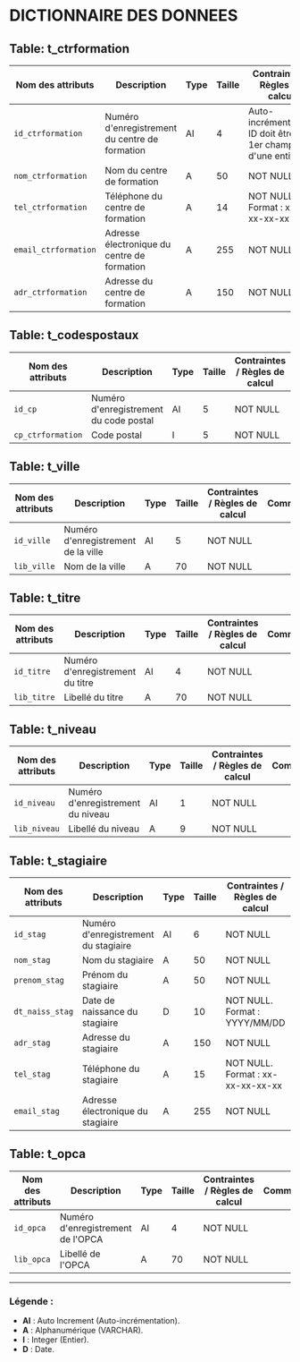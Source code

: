 # DICTIONNAIRE DES DONNEES

## Table: t_ctrformation

| **Nom des attributs**    | **Description**                                 | **Type** | **Taille** | **Contraintes / Règles de calcul**                                        | **Commentaires**                |
|--------------------------|-------------------------------------------------|----------|------------|---------------------------------------------------------------------------|---------------------------------|
| `id_ctrformation`         | Numéro d'enregistrement du centre de formation  | AI       | 4          | Auto-incrémentation. ID doit être le 1er champ d'une entité.              | NOT NULL                        |
| `nom_ctrformation`        | Nom du centre de formation                      | A        | 50         | NOT NULL                                                                  |                                 |
| `tel_ctrformation`        | Téléphone du centre de formation                | A        | 14         | NOT NULL. Format : xx-xx-xx-xx-xx                                         |                                 |
| `email_ctrformation`      | Adresse électronique du centre de formation     | A        | 255        | NOT NULL                                                                  |                                 |
| `adr_ctrformation`        | Adresse du centre de formation                  | A        | 150        | NOT NULL                                                                  |                                 |

## Table: t_codespostaux

| **Nom des attributs**     | **Description**                                 | **Type** | **Taille** | **Contraintes / Règles de calcul**                                        | **Commentaires**                |
|--------------------------|-------------------------------------------------|----------|------------|---------------------------------------------------------------------------|---------------------------------|
| `id_cp`                   | Numéro d'enregistrement du code postal          | AI       | 5          | NOT NULL                                                                  |                                 |
| `cp_ctrformation`         | Code postal                                     | I        | 5          | NOT NULL                                                                  |                                 |

## Table: t_ville

| **Nom des attributs**     | **Description**                                 | **Type** | **Taille** | **Contraintes / Règles de calcul**                                        | **Commentaires**                |
|--------------------------|-------------------------------------------------|----------|------------|---------------------------------------------------------------------------|---------------------------------|
| `id_ville`                | Numéro d'enregistrement de la ville             | AI       | 5          | NOT NULL                                                                  |                                 |
| `lib_ville`               | Nom de la ville                                 | A        | 70         | NOT NULL                                                                  |                                 |

## Table: t_titre

| **Nom des attributs**     | **Description**                                 | **Type** | **Taille** | **Contraintes / Règles de calcul**                                        | **Commentaires**                |
|--------------------------|-------------------------------------------------|----------|------------|---------------------------------------------------------------------------|---------------------------------|
| `id_titre`                | Numéro d'enregistrement du titre                | AI       | 4          | NOT NULL                                                                  |                                 |
| `lib_titre`               | Libellé du titre                                | A        | 70         | NOT NULL                                                                  |                                 |

## Table: t_niveau

| **Nom des attributs**     | **Description**                                 | **Type** | **Taille** | **Contraintes / Règles de calcul**                                        | **Commentaires**                |
|--------------------------|-------------------------------------------------|----------|------------|---------------------------------------------------------------------------|---------------------------------|
| `id_niveau`               | Numéro d'enregistrement du niveau               | AI       | 1          | NOT NULL                                                                  |                                 |
| `lib_niveau`              | Libellé du niveau                               | A        | 9          | NOT NULL                                                                  |                                 |

## Table: t_stagiaire

| **Nom des attributs**     | **Description**                                 | **Type** | **Taille** | **Contraintes / Règles de calcul**                                        | **Commentaires**                |
|--------------------------|-------------------------------------------------|----------|------------|---------------------------------------------------------------------------|---------------------------------|
| `id_stag`                 | Numéro d'enregistrement du stagiaire            | AI       | 6          | NOT NULL                                                                  |                                 |
| `nom_stag`                | Nom du stagiaire                                | A        | 50         | NOT NULL                                                                  |                                 |
| `prenom_stag`             | Prénom du stagiaire                             | A        | 50         | NOT NULL                                                                  |                                 |
| `dt_naiss_stag`           | Date de naissance du stagiaire                  | D        | 10         | NOT NULL. Format : YYYY/MM/DD                                              |                                 |
| `adr_stag`                | Adresse du stagiaire                            | A        | 150        | NOT NULL                                                                  |                                 |
| `tel_stag`                | Téléphone du stagiaire                          | A        | 15         | NOT NULL. Format : xx-xx-xx-xx-xx                                          |                                 |
| `email_stag`              | Adresse électronique du stagiaire               | A        | 255        | NOT NULL                                                                  |                                 |

## Table: t_opca

| **Nom des attributs**     | **Description**                                 | **Type** | **Taille** | **Contraintes / Règles de calcul**                                        | **Commentaires**                |
|--------------------------|-------------------------------------------------|----------|------------|---------------------------------------------------------------------------|---------------------------------|
| `id_opca`                 | Numéro d'enregistrement de l'OPCA               | AI       | 4          | NOT NULL                                                                  |                                 |
| `lib_opca`                | Libellé de l'OPCA                               | A        | 70         | NOT NULL                                                                  |                                 |

---

### Légende :

- **AI** : Auto Increment (Auto-incrémentation).
- **A** : Alphanumérique (VARCHAR).
- **I** : Integer (Entier).
- **D** : Date.

